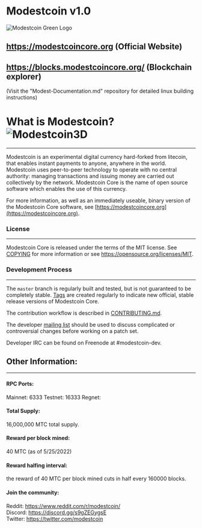 Modestcoin v1.0
=====================================
![Modestcoin Green Logo](https://user-images.githubusercontent.com/99905005/164156633-21e78855-2e9c-4aa5-9d62-fa62c05a829f.png)
## https://modestcoincore.org (Official Website)
## https://blocks.modestcoincore.org/ (Blockchain explorer)                                                       
                                                                             

(Visit the "Modest-Documentation.md" repository for detailed linux building instructions)

# What is Modestcoin? ![Modestcoin3D](https://user-images.githubusercontent.com/99905005/170621321-df3be5ed-81f4-42fd-ab6f-04f31376b46b.png)
----------------

Modestcoin is an experimental digital currency hard-forked from litecoin, that enables instant payments to
anyone, anywhere in the world. Modestcoin uses peer-to-peer technology to operate
with no central authority: managing transactions and issuing money are carried
out collectively by the network. Modestcoin Core is the name of open source
software which enables the use of this currency.

For more information, as well as an immediately useable, binary version of
the Modestcoin Core software, see [https://modestcoincore.org](https://modestcoincore.org).

### License
-------

Modestcoin Core is released under the terms of the MIT license. See [COPYING](COPYING) for more
information or see https://opensource.org/licenses/MIT.

### Development Process
-------------------

The `master` branch is regularly built and tested, but is not guaranteed to be
completely stable. [Tags](https://github.com/modestcoin-project/modestcoin/tags) are created
regularly to indicate new official, stable release versions of Modestcoin Core.

The contribution workflow is described in [CONTRIBUTING.md](CONTRIBUTING.md).

The developer [mailing list](https://groups.google.com/forum/#!forum/modestcoin-dev)
should be used to discuss complicated or controversial changes before working
on a patch set.

Developer IRC can be found on Freenode at #modestcoin-dev.

## Other Information:
-------
#### RPC Ports:
Mainnet: 6333 
Testnet: 16333
Regnet:

#### Total Supply:
16,000,000 MTC total supply.

#### Reward per block mined:
40 MTC (as of 5/25/2022)

#### Reward halfing interval:
the reward of 40 MTC per block mined cuts in half every 160000 blocks.

#### Join the community:
Reddit: https://www.reddit.com/r/modestcoin/                                                                                                                           
Discord: https://discord.gg/s9gZEGygsE                                                                                                                                 
Twitter: https://twitter.com/modestcoin                                                                                                                               

